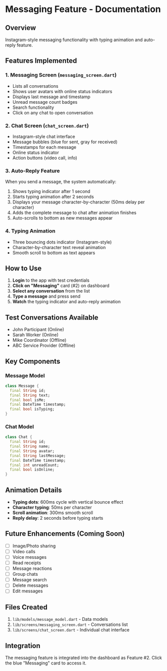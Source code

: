 # Messaging Feature - Documentation

## Overview
Instagram-style messaging functionality with typing animation and auto-reply feature.

## Features Implemented

### 1. **Messaging Screen** (`messaging_screen.dart`)
- Lists all conversations
- Shows user avatars with online status indicators
- Displays last message and timestamp
- Unread message count badges
- Search functionality
- Click on any chat to open conversation

### 2. **Chat Screen** (`chat_screen.dart`)
- Instagram-style chat interface
- Message bubbles (blue for sent, gray for received)
- Timestamps for each message
- Online status indicator
- Action buttons (video call, info)

### 3. **Auto-Reply Feature**
When you send a message, the system automatically:
1. Shows typing indicator after 1 second
2. Starts typing animation after 2 seconds
3. Displays your message character-by-character (50ms delay per character)
4. Adds the complete message to chat after animation finishes
5. Auto-scrolls to bottom as new messages appear

### 4. **Typing Animation**
- Three bouncing dots indicator (Instagram-style)
- Character-by-character text reveal animation
- Smooth scroll to bottom as text appears

## How to Use

1. **Login** to the app with test credentials
2. **Click on "Messaging"** card (#2) on dashboard
3. **Select any conversation** from the list
4. **Type a message** and press send
5. **Watch** the typing indicator and auto-reply animation

## Test Conversations Available
- John Participant (Online)
- Sarah Worker (Online)
- Mike Coordinator (Offline)
- ABC Service Provider (Offline)

## Key Components

### Message Model
```dart
class Message {
  final String id;
  final String text;
  final bool isMe;
  final DateTime timestamp;
  final bool isTyping;
}
```

### Chat Model
```dart
class Chat {
  final String id;
  final String name;
  final String avatar;
  final String lastMessage;
  final DateTime timestamp;
  final int unreadCount;
  final bool isOnline;
}
```

## Animation Details
- **Typing dots**: 600ms cycle with vertical bounce effect
- **Character typing**: 50ms per character
- **Scroll animation**: 300ms smooth scroll
- **Reply delay**: 2 seconds before typing starts

## Future Enhancements (Coming Soon)
- [ ] Image/Photo sharing
- [ ] Video calls
- [ ] Voice messages
- [ ] Read receipts
- [ ] Message reactions
- [ ] Group chats
- [ ] Message search
- [ ] Delete messages
- [ ] Edit messages

## Files Created
1. `lib/models/message_model.dart` - Data models
2. `lib/screens/messaging_screen.dart` - Conversations list
3. `lib/screens/chat_screen.dart` - Individual chat interface

## Integration
The messaging feature is integrated into the dashboard as Feature #2.
Click the blue "Messaging" card to access it.
